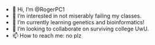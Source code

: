 - 👋 Hi, I’m @RogerPC1
- 👀 I’m interested in not miserably failing my classes.
- 🌱 I’m currently learning genetics and bioinformatics!
- 💞️ I’m looking to collaborate on surviving college UwU.
- 📫 How to reach me: no plz

<!---
RogerPC1/RogerPC1 is a ✨ special ✨ repository because its `README.md` (this file) appears on your GitHub profile.
You can click the Preview link to take a look at your changes.
--->
